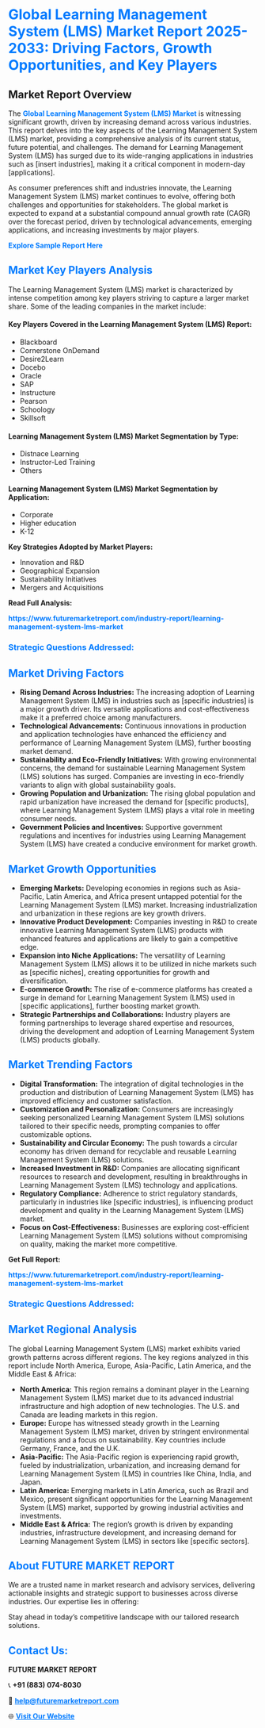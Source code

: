 <h1 style="color: #007BFF;">Global Learning Management System (LMS) Market Report 2025-2033: Driving Factors, Growth Opportunities, and Key Players</h1>

<section id="overview">
<h2>Market Report Overview</h2>
<p>The <a href="https://www.futuremarketreport.com/industry-report/learning-management-system-lms-market" style="color: #007BFF; text-decoration: none;"><strong>Global Learning Management System (LMS) Market</strong></a> is witnessing significant growth, driven by increasing demand across various industries. This report delves into the key aspects of the Learning Management System (LMS) market, providing a comprehensive analysis of its current status, future potential, and challenges. The demand for Learning Management System (LMS) has surged due to its wide-ranging applications in industries such as [insert industries], making it a critical component in modern-day [applications].</p>
<p>As consumer preferences shift and industries innovate, the Learning Management System (LMS) market continues to evolve, offering both challenges and opportunities for stakeholders. The global market is expected to expand at a substantial compound annual growth rate (CAGR) over the forecast period, driven by technological advancements, emerging applications, and increasing investments by major players.</p>
</section>

<section id="overview">
<p><a href="https://www.futuremarketreport.com/request-sample/reportId=63552" style="color: #007BFF; text-decoration: none;"><strong>Explore Sample Report Here</strong></a></p>
</section>

<section id="key-players">
<h2 style="color: #007BFF;">Market Key Players Analysis</h2>
<p>The Learning Management System (LMS) market is characterized by intense competition among key players striving to capture a larger market share. Some of the leading companies in the market include:</p>
<h4>Key Players Covered in the Learning Management System (LMS) Report:</h4>
<ul><li>Blackboard</li><li>Cornerstone OnDemand</li><li>Desire2Learn</li><li>Docebo</li><li>Oracle</li><li>SAP</li><li>Instructure</li><li>Pearson</li><li>Schoology</li><li>Skillsoft</li></ul>
<h4>Learning Management System (LMS) Market Segmentation by Type:</h4>
<ul><li>Distnace Learning</li><li>Instructor-Led Training</li><li>Others</li></ul>

<h4>Learning Management System (LMS) Market Segmentation by Application:</h4>
<ul><li>Corporate</li><li>Higher education</li><li>K-12</li></ul>
<p><strong>Key Strategies Adopted by Market Players:</strong></p>
<ul>
<li>Innovation and R&D</li>
<li>Geographical Expansion</li>
<li>Sustainability Initiatives</li>
<li>Mergers and Acquisitions</li>
</ul>
</section>

<section>
<p><strong>Read Full Analysis: </strong></p><a href="https://www.futuremarketreport.com/industry-report/learning-management-system-lms-market" style="color: #007BFF; text-decoration: none;"><strong>https://www.futuremarketreport.com/industry-report/learning-management-system-lms-market</strong></a>
<h3 style="color: #007BFF;">Strategic Questions Addressed:</h3>
</section>

<section id="driving-factors">
<h2 style="color: #007BFF;">Market Driving Factors</h2>
<ul>
<li><strong>Rising Demand Across Industries:</strong> The increasing adoption of Learning Management System (LMS) in industries such as [specific industries] is a major growth driver. Its versatile applications and cost-effectiveness make it a preferred choice among manufacturers.</li>
<li><strong>Technological Advancements:</strong> Continuous innovations in production and application technologies have enhanced the efficiency and performance of Learning Management System (LMS), further boosting market demand.</li>
<li><strong>Sustainability and Eco-Friendly Initiatives:</strong> With growing environmental concerns, the demand for sustainable Learning Management System (LMS) solutions has surged. Companies are investing in eco-friendly variants to align with global sustainability goals.</li>
<li><strong>Growing Population and Urbanization:</strong> The rising global population and rapid urbanization have increased the demand for [specific products], where Learning Management System (LMS) plays a vital role in meeting consumer needs.</li>
<li><strong>Government Policies and Incentives:</strong> Supportive government regulations and incentives for industries using Learning Management System (LMS) have created a conducive environment for market growth.</li>
</ul>
</section>

<section id="growth-opportunities">
<h2 style="color: #007BFF;">Market Growth Opportunities</h2>
<ul>
<li><strong>Emerging Markets:</strong> Developing economies in regions such as Asia-Pacific, Latin America, and Africa present untapped potential for the Learning Management System (LMS) market. Increasing industrialization and urbanization in these regions are key growth drivers.</li>
<li><strong>Innovative Product Development:</strong> Companies investing in R&D to create innovative Learning Management System (LMS) products with enhanced features and applications are likely to gain a competitive edge.</li>
<li><strong>Expansion into Niche Applications:</strong> The versatility of Learning Management System (LMS) allows it to be utilized in niche markets such as [specific niches], creating opportunities for growth and diversification.</li>
<li><strong>E-commerce Growth:</strong> The rise of e-commerce platforms has created a surge in demand for Learning Management System (LMS) used in [specific applications], further boosting market growth.</li>
<li><strong>Strategic Partnerships and Collaborations:</strong> Industry players are forming partnerships to leverage shared expertise and resources, driving the development and adoption of Learning Management System (LMS) products globally.</li>
</ul>
</section>

<section id="trending-factors">
<h2 style="color: #007BFF;">Market Trending Factors</h2>
<ul>
<li><strong>Digital Transformation:</strong> The integration of digital technologies in the production and distribution of Learning Management System (LMS) has improved efficiency and customer satisfaction.</li>
<li><strong>Customization and Personalization:</strong> Consumers are increasingly seeking personalized Learning Management System (LMS) solutions tailored to their specific needs, prompting companies to offer customizable options.</li>
<li><strong>Sustainability and Circular Economy:</strong> The push towards a circular economy has driven demand for recyclable and reusable Learning Management System (LMS) solutions.</li>
<li><strong>Increased Investment in R&D:</strong> Companies are allocating significant resources to research and development, resulting in breakthroughs in Learning Management System (LMS) technology and applications.</li>
<li><strong>Regulatory Compliance:</strong> Adherence to strict regulatory standards, particularly in industries like [specific industries], is influencing product development and quality in the Learning Management System (LMS) market.</li>
<li><strong>Focus on Cost-Effectiveness:</strong> Businesses are exploring cost-efficient Learning Management System (LMS) solutions without compromising on quality, making the market more competitive.</li>
</ul>
</section>

<section>
<p><strong>Get Full Report: </strong></p><a href="https://www.futuremarketreport.com/industry-report/learning-management-system-lms-market" style="color: #007BFF; text-decoration: none;"><strong>https://www.futuremarketreport.com/industry-report/learning-management-system-lms-market</strong></a>
<h3 style="color: #007BFF;">Strategic Questions Addressed:</h3>
</section>


<section id="regional-analysis">
<h2 style="color: #007BFF;">Market Regional Analysis</h2>
<p>The global Learning Management System (LMS) market exhibits varied growth patterns across different regions. The key regions analyzed in this report include North America, Europe, Asia-Pacific, Latin America, and the Middle East & Africa:</p>
<ul>
<li><strong>North America:</strong> This region remains a dominant player in the Learning Management System (LMS) market due to its advanced industrial infrastructure and high adoption of new technologies. The U.S. and Canada are leading markets in this region.</li>
<li><strong>Europe:</strong> Europe has witnessed steady growth in the Learning Management System (LMS) market, driven by stringent environmental regulations and a focus on sustainability. Key countries include Germany, France, and the U.K.</li>
<li><strong>Asia-Pacific:</strong> The Asia-Pacific region is experiencing rapid growth, fueled by industrialization, urbanization, and increasing demand for Learning Management System (LMS) in countries like China, India, and Japan.</li>
<li><strong>Latin America:</strong> Emerging markets in Latin America, such as Brazil and Mexico, present significant opportunities for the Learning Management System (LMS) market, supported by growing industrial activities and investments.</li>
<li><strong>Middle East & Africa:</strong> The region’s growth is driven by expanding industries, infrastructure development, and increasing demand for Learning Management System (LMS) in sectors like [specific sectors].</li>
</ul>
</section>

<footer>
<h2 style="color: #007BFF;">About FUTURE MARKET REPORT</h2>
<p>We are a trusted name in market research and advisory services, delivering actionable insights and strategic support to businesses across diverse industries. Our expertise lies in offering:</p>

<p>Stay ahead in today’s competitive landscape with our tailored research solutions.</p>

<h2 style="color: #007BFF;">Contact Us:</h2>
<p><strong>FUTURE MARKET REPORT</strong></p>
<p>📞 <strong>+91 (883) 074-8030</strong></p>
<p>📧 <strong><a href="mailto:help@futuremarketreport.com" style="color: #007BFF;">help@futuremarketreport.com</a></strong></p>
<p>🌐 <strong><a href="https://www.futuremarketreport.com/" style="color: #007BFF;">Visit Our Website</a></strong></p>
</footer>